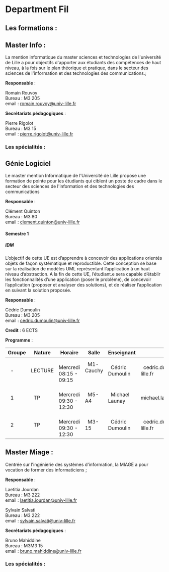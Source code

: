 # Department  Fil
## Les formations :    
## Master Info :    
La mention informatique du master sciences et technologies de l'université de Lille a pour objectifs d'apporter aux étudiants des compétences de haut niveau, à la fois sur le plan théorique et pratique, dans le secteur des sciences de l'information et des technologies des communications.;    

**Responsable** :

Romain Rouvoy    
Bureau : M3 205  
email : romain.rouvoy@univ-lille.fr    
 

**Secrétariats pédagogiques** :

Pierre Rigolot    
Bureau : M3 15  
email : pierre.rigolot@univ-lille.fr
### Les spécialités :
## Génie Logiciel    
Le master mention Informatique de l'Université de Lille propose une formation de pointe pour les étudiants qui ciblent un poste de cadre dans le secteur des sciences de l'information et des technologies des communications

**Responsable** :

Clément Quinton    
Bureau : M3 80  
email : clement.quinton@univ-lille.fr    

#### Semestre 1   
 
##### IDM  

   L’objectif de cette UE est d’apprendre à concevoir des applications orientés objets de façon systématique et reproductible. Cette conception se base sur la réalisation de modèles UML représentant l’application à un haut niveau d’abstraction. A la fin de cette UE, l’étudiant.e sera capable d’établir les fonctionnalités d’une application (poser le problème), de concevoir l’application (proposer et analyser des solutions), et de réaliser l’application en suivant la solution proposée. 
 
**Responsable** :

Cédric Dumoulin    
Bureau : M3 205  
email : cedric.dumoulin@univ-lille.fr    

**Credit** :
6 ECTS

**Programme** :

<table>
    <thead>
        <tr>
            <th>Groupe </th>
            <th>Nature</th>
            <th>Horaire</th>
            <th>Salle</th>
            <th>Enseignant</th>
            <th>e-mail</th>
        </tr>
    </thead>
    <tbody>
<tr>
<td>&nbsp;  -  &nbsp; </td>
<td>&nbsp;   LECTURE  &nbsp; </td>
<td>&nbsp;   Mercredi 08:15 -  09:15 &nbsp;</td>
<td>&nbsp;   M1-Cauchy  &nbsp;</td>
<td>&nbsp;   Cédric Dumoulin  &nbsp;</td>
<td>&nbsp;   cedric.dumoulin@univ-lille.fr  &nbsp;</td>
</tr>
<tr>
<td>&nbsp;  1  &nbsp; </td>
<td>&nbsp;   TP  &nbsp; </td>
<td>&nbsp;  Mercredi 09:30 - 12:30 &nbsp;</td>
<td>&nbsp;   M5-A4  &nbsp;</td>
<td>&nbsp;   Michael Launay  &nbsp;</td>
<td>&nbsp;   michael.launay@gmail.com  &nbsp;</td>
</tr>
<tr>
<td>&nbsp;  2  &nbsp; </td>
<td>&nbsp;   TP  &nbsp; </td>
<td>&nbsp;  Mercredi 09:30 - 12:30 &nbsp;</td>
<td>&nbsp;   M3-15  &nbsp;</td>
<td>&nbsp;   Cédric Dumoulin  &nbsp;</td>
<td>&nbsp;   cedric.dumoulin@univ-lille.fr  &nbsp;</td>
</tr>
    </tbody>
</table>
        

## Master Miage :    
 Centrée sur l'ingénierie des systèmes d'information, la MIAGE a pour vocation de former des informaticiens ;    

**Responsable** :

Laetitia Jourdan    
Bureau : M3 222  
email : laetitia.jourdan@univ-lille.fr    
 
Sylvain Salvati    
Bureau : M3 222  
email : sylvain.salvati@univ-lille.fr    
 

**Secrétariats pédagogiques** :

Bruno Mahiddine    
Bureau : M3M3 15  
email : bruno.mahiddine@univ-lille.fr
### Les spécialités :

